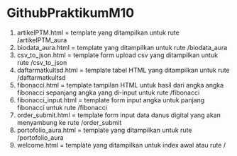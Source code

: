 # GithubPraktikumM10
1. artikelPTM.html = template yang ditampilkan untuk rute /artikelPTM_aura
2. biodata_aura.html = template yang ditampilkan untuk rute /biodata_aura
3. csv_to_json.html = template form upload csv yang ditampilkan untuk rute /csv_to_json
4. daftarmatkultsd.html = template tabel HTML yang ditampilkan untuk rute /daftarmatkultsd
5. fibonacci.html = template tampilan HTML untuk hasil dari angka angka fibonacci sepanjang angka yang di-input untuk rute /fibonacci
6. fibonacci_input.html = template form input angka untuk panjang fibonacci untuk rute /fibonacci
7. order_submit.html = template form input data danus digital yang akan menyambung ke rute /order_submit
8. portofolio_aura.html =  template yang ditampilkan untuk rute /portofolio_aura
9. welcome.html = template yang ditampilkan untuk index awal atau rute /
